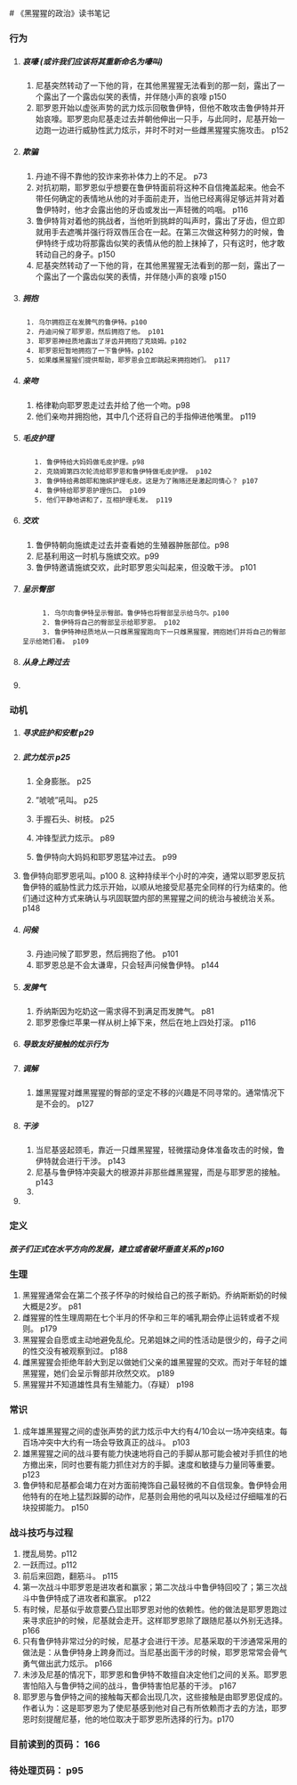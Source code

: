 ﻿﻿﻿﻿﻿﻿﻿﻿﻿# 《黑猩猩的政治》读书笔记



### 行为



1. ##### 哀嚎 (或许我们应该将其重新命名为嚎叫)

    1. 尼基突然转动了一下他的背，在其他黑猩猩无法看到的那一刻，露出了一个露出了一个露齿似笑的表情，并伴随小声的哀嚎 p150
    2. 耶罗恩开始以虚张声势的武力炫示回敬鲁伊特，但他不敢攻击鲁伊特并开始哀嚎。耶罗恩向尼基走过去并朝他伸出一只手，与此同时，尼基开始一边跑一边进行威胁性武力炫示，并时不时对一些雌黑猩猩实施攻击。 p152

6. ##### 欺骗

    1. 丹迪不得不靠他的狡诈来弥补体力上的不足。 p73
    2. 对抗初期，耶罗恩似乎想要在鲁伊特面前将这种不自信掩盖起来。他会不带任何确定的表情地从他的对手面前走开，当他已经离得足够远并背对着鲁伊特时，他才会露出他的牙齿或发出一声轻微的呜咽。 p116
    2. 鲁伊特背对着他的挑战者，当他听到挑衅的叫声时，露出了牙齿，但立即就用手去遮嘴并强行将双唇压合在一起。在第三次做这种努力的时候，鲁伊特终于成功将那露齿似笑的表情从他的脸上抹掉了，只有这时，他才敢转动自己的身子。p150
    2. 尼基突然转动了一下他的背，在其他黑猩猩无法看到的那一刻，露出了一个露出了一个露齿似笑的表情，并伴随小声的哀嚎 p150

7. ##### 拥抱 

        1. 乌尔拥抱正在发脾气的鲁伊特。p100
        2. 丹迪问候了耶罗恩，然后拥抱了他。 p101
        3. 耶罗恩神经质地露出了牙齿并拥抱了克娆姆。p102
        4. 耶罗恩短暂地拥抱了一下鲁伊特。p102
        5. 如果雌黑猩猩们提供帮助，耶罗恩会立即跳起来拥抱她们。 p117

4. ##### 亲吻

      1. 格律勒向耶罗恩走过去并给了他一个吻。p98
      1. 他们亲吻并拥抱他，其中几个还将自己的手指伸进他嘴里。 p119

5. ##### 毛皮护理 

          1. 鲁伊特给大妈妈做毛皮护理。p98
          2. 克娆姆第四次轮流给耶罗恩和鲁伊特做毛皮护理。 p102
          3. 鲁伊特给弗朗耶和施嫔护理毛皮。这是为了贿赂还是激起同情心？ p107
          4. 鲁伊特给耶罗恩护理伤口。 p109
          5. 他们平静地讲和了，互相护理毛发。 p119

11. ##### 交欢 

       1. 鲁伊特朝向施嫔走过去并查看她的生殖器肿胀部位。p98
       2. 尼基利用这一时机与施嫔交欢。p99
       3. 鲁伊特邀请施嫔交欢，此时耶罗恩尖叫起来，但没敢干涉。 p101

7. ##### 呈示臀部 

            1. 乌尔向鲁伊特呈示臀部。鲁伊特也将臀部呈示给乌尔。p100
            2. 鲁伊特将自己的臀部呈示给耶罗恩。 p102
            3. 鲁伊特神经质地从一只雌黑猩猩跑向下一只雌黑猩猩，拥抱她们并将自己的臀部呈示给她们看。 p109

14. ##### 从身上跨过去
    
15. 



### 动机

1. ##### 寻求庇护和安慰 p29

2. ##### 武力炫示 p25

    1. 全身膨胀。 p25

    2. ”唬唬”吼叫。 p25

    3. 手握石头、树枝。 p25

    4. 冲锋型武力炫示。 p89  

    5. 鲁伊特向大妈妈和耶罗恩猛冲过去。 p99
6. 鲁伊特向耶罗恩吼叫。p100
    8. 这种持续半个小时的冲突，通常以耶罗恩反抗鲁伊特的威胁性武力炫示开始，以顺从地接受尼基完全同样的行为结束的。他们通过这种方式来确认与巩固联盟内部的黑猩猩之间的统治与被统治关系。 p148

6. ##### 问候

    3.  丹迪问候了耶罗恩，然后拥抱了他。 p101
    4.  耶罗恩总是不会太谦卑，只会轻声问候鲁伊特。 p144
    
7. ##### 发脾气
   
    1. 乔纳斯因为吃奶这一需求得不到满足而发脾气。 p81
    2. 耶罗恩像烂苹果一样从树上掉下来，然后在地上四处打滚。 p116
   
8. ##### 导致友好接触的炫示行为
   
9. ##### 调解
   
    1. 雄黑猩猩对雌黑猩猩的臀部的坚定不移的兴趣是不同寻常的。通常情况下是不会的。 p127
    
11. ##### 干涉
   
    1. 当尼基竖起颈毛，靠近一只雌黑猩猩，轻微摆动身体准备攻击的时候，鲁伊特就会进行干涉。 p143
    2. 尼基与鲁伊特冲突最大的根源并非那些雌黑猩猩，而是与耶罗恩的接触。 p143
    3. 
   
12. 
   
      

### 定义    





##### 孩子们正式在水平方向的发展，建立或者破坏垂直关系的 p160



### 生理
1. 黑猩猩通常会在第二个孩子怀孕的时候给自己的孩子断奶。乔纳斯断奶的时候大概是2岁。 p81
2. 雌猩猩的性生理周期在七个半月的怀孕和三年的哺乳期会停止运转或者不规则。 p179
3. 黑猩猩会自愿或主动地避免乱伦。兄弟姐妹之间的性活动是很少的，母子之间的性交没有被观察到过。 p188
4. 雌黑猩猩会拒绝年龄大到足以做她们父亲的雄黑猩猩的交欢。而对于年轻的雄黑猩猩，她们会呈示臀部并欣然交欢。 p189
5. 黑猩猩并不知道雄性具有生殖能力。（存疑） p198

### 常识

1. 成年雄黑猩猩之间的虚张声势的武力炫示中大约有4/10会以一场冲突结束。每百场冲突中大约有一场会导致真正的战斗。 p103
2. 雄黑猩猩之间的战斗要有能力快速地将自己的手脚从那可能会被对手抓住的地方撤出来，同时也要有能力抓住对方的手脚。速度和敏捷与力量同等重要。 p123
9. 鲁伊特和尼基都会竭力在对方面前掩饰自己最轻微的不自信现象。鲁伊特会用他特有的在地上猛烈跺脚的动作，尼基则会用他的吼叫以及经过仔细瞄准的石块投掷能力。 p150



### 战斗技巧与过程

1. 搅乱局势。p112
2. 一跃而过。p112
3. 前后来回跑，翻筋斗。 p115
4. 第一次战斗中耶罗恩是进攻者和赢家；第二次战斗中鲁伊特回咬了；第三次战斗中鲁伊特成了进攻者和赢家。 p122
5. 有时候，尼基似乎故意要凸显出耶罗恩对他的依赖性。他的做法是耶罗恩跑过来寻求庇护的时候，尼基就会走开。这样耶罗恩除了跟随尼基以外别无选择。p166
6. 只有鲁伊特非常过分的时候，尼基才会进行干涉。尼基采取的干涉通常采用的做法是：从鲁伊特身上跨身而过。当尼基出面干涉的时候，耶罗恩常常会骨气勇气做出武力炫示。 p166
7. 未涉及尼基的情况下，耶罗恩和鲁伊特不敢擅自决定他们之间的关系。耶罗恩害怕陷入与鲁伊特之间的战斗，鲁伊特害怕尼基的干涉。 p167
8. 耶罗恩与鲁伊特之间的接触每天都会出现几次，这些接触是由耶罗恩促成的。作者认为：这是耶罗恩为了使尼基感到他对自己有所依赖而才去的方法，耶罗恩时刻提醒尼基，他的地位取决于耶罗恩所选择的行为。p170

### 目前读到的页码： 166



### 待处理页码： p95
